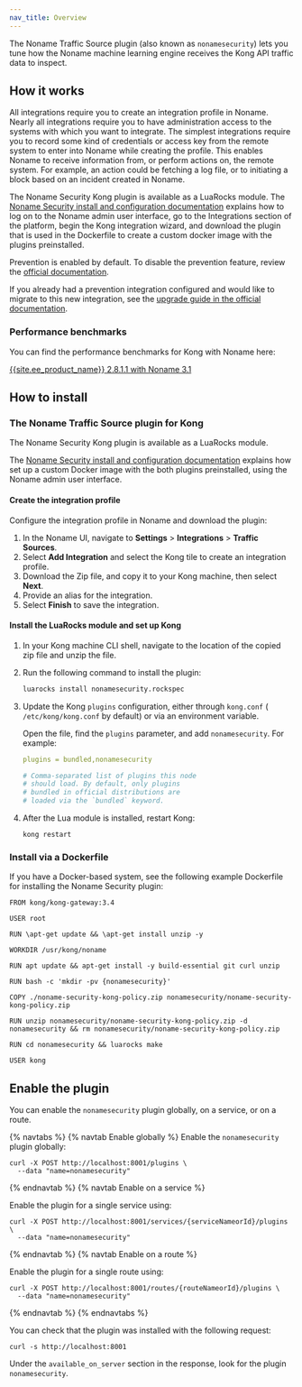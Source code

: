 ```yaml
---
nav_title: Overview
---
```


The Noname Traffic Source plugin (also known as `nonamesecurity`) lets you tune
how the Noname machine learning engine receives the Kong API traffic data to inspect.

## How it works

All integrations require you to create an integration profile in Noname. 
Nearly all integrations require you to have administration access to the systems with which you want to integrate. 
The simplest integrations require you to record some kind of credentials or access key from the remote system to enter into Noname while creating the profile. 
This enables Noname to receive information from, or perform actions on, the remote system. 
For example, an action could be fetching a log file, or to initiating a block based on an incident created in Noname.

The Noname Security Kong plugin is available as a LuaRocks module.
The [Noname Security install and configuration documentation](https://docs.nonamesecurity.com/docs/kong-plugin) explains how to log on to the Noname admin user interface, go to the Integrations section of the platform, begin the Kong integration wizard, and download the plugin that is used in the Dockerfile to create a custom docker image with the plugins preinstalled. 

Prevention is enabled by default. To disable the prevention feature, review the [official documentation](https://docs.nonamesecurity.com/docs/kong-plugin#disabling-the-prevention-feature).

If you already had a prevention integration configured and would like to migrate to this new integration, see the [upgrade guide in the official documentation](https://docs.nonamesecurity.com/docs/kong-plugin#updating-your-prevention-integration).


### Performance benchmarks

You can find the performance benchmarks for Kong with Noname here:

[{{site.ee_product_name}} 2.8.1.1 with Noname 3.1](https://docs.nonamesecurity.com/docs/kong-performance-results)

## How to install

### The Noname Traffic Source plugin for Kong

The Noname Security Kong plugin is available as a LuaRocks module.

The [Noname Security install and configuration documentation](https://docs.nonamesecurity.com/docs/kong-plugin) explains how set up a custom Docker image with the both plugins preinstalled, using the Noname admin user interface.

#### Create the integration profile

Configure the integration profile in Noname and download the plugin:

1. In the Noname UI, navigate to **Settings** > **Integrations** > **Traffic Sources**. 
2. Select **Add Integration** and select the Kong tile to create an integration profile. 
3. Download the Zip file, and copy it to your Kong machine, then select **Next**. 
4. Provide an alias for the integration.
5. Select **Finish** to save the integration.

#### Install the LuaRocks module and set up Kong

1. In your Kong machine CLI shell, navigate to the location of the copied zip file and unzip the file.
2. Run the following command to install the plugin:

    ```sh
    luarocks install nonamesecurity.rockspec
    ```

3. Update the Kong `plugins` configuration, either through `kong.conf` ( `/etc/kong/kong.conf` by default) or via an environment variable.

    Open the file, find the `plugins` parameter, and add `nonamesecurity`. 
    For example:

    ```yaml
    plugins = bundled,nonamesecurity    

    # Comma-separated list of plugins this node
    # should load. By default, only plugins
    # bundled in official distributions are
    # loaded via the `bundled` keyword.
    ```

4. After the Lua module is installed, restart Kong:

    ```shell
    kong restart
    ```

### Install via a Dockerfile

If you have a Docker-based system, see the following example Dockerfile for 
installing the Noname Security plugin:

```docker
FROM kong/kong-gateway:3.4

USER root

RUN \apt-get update && \apt-get install unzip -y

WORKDIR /usr/kong/noname

RUN apt update && apt-get install -y build-essential git curl unzip

RUN bash -c 'mkdir -pv {nonamesecurity}'

COPY ./noname-security-kong-policy.zip nonamesecurity/noname-security-kong-policy.zip

RUN unzip nonamesecurity/noname-security-kong-policy.zip -d nonamesecurity && rm nonamesecurity/noname-security-kong-policy.zip

RUN cd nonamesecurity && luarocks make

USER kong
```

## Enable the plugin

You can enable the `nonamesecurity` plugin globally, on a service, or on a route.

{% navtabs %}
{% navtab Enable globally %}
Enable the `nonamesecurity` plugin globally: 

```shell
curl -X POST http://localhost:8001/plugins \
  --data "name=nonamesecurity"
```
{% endnavtab %}
{% navtab Enable on a service %}

Enable the plugin for a single service using:
```shell
curl -X POST http://localhost:8001/services/{serviceNameorId}/plugins \ 
  --data "name=nonamesecurity"
```

{% endnavtab %}
{% navtab Enable on a route %}

Enable the plugin for a single route using:
```shell
curl -X POST http://localhost:8001/routes/{routeNameorId}/plugins \
  --data "name=nonamesecurity"
```

{% endnavtab %}
{% endnavtabs %}

You can check that the plugin was installed with the following request:

```shell
curl -s http://localhost:8001
```

Under the `available_on_server` section in the response, look for the plugin `nonamesecurity`.
